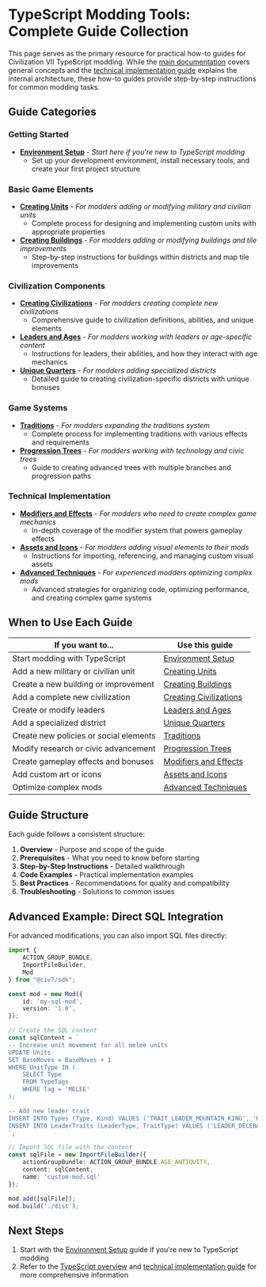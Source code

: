 # TypeScript Modding Tools: Complete Guide Collection

This page serves as the primary resource for practical how-to guides for Civilization VII TypeScript modding. While the [main documentation](/guides/typescript/typescript-overview.md) covers general concepts and the [technical implementation guide](/guides/typescript/typescript-technical.md) explains the internal architecture, these how-to guides provide step-by-step instructions for common modding tasks.

## Guide Categories

### Getting Started
- [**Environment Setup**](/guides/typescript/howto/environment-setup.md) - *Start here if you're new to TypeScript modding*
  - Set up your development environment, install necessary tools, and create your first project structure

### Basic Game Elements
- [**Creating Units**](/guides/typescript/howto/creating-units.md) - *For modders adding or modifying military and civilian units*
  - Complete process for designing and implementing custom units with appropriate properties
- [**Creating Buildings**](/guides/typescript/howto/creating-buildings.md) - *For modders adding or modifying buildings and tile improvements*
  - Step-by-step instructions for buildings within districts and map tile improvements

### Civilization Components
- [**Creating Civilizations**](/guides/typescript/howto/creating-civilizations.md) - *For modders creating complete new civilizations*
  - Comprehensive guide to civilization definitions, abilities, and unique elements
- [**Leaders and Ages**](/guides/typescript/howto/leaders-and-ages.md) - *For modders working with leaders or age-specific content*
  - Instructions for leaders, their abilities, and how they interact with age mechanics
- [**Unique Quarters**](/guides/typescript/howto/unique-quarters.md) - *For modders adding specialized districts*
  - Detailed guide to creating civilization-specific districts with unique bonuses

### Game Systems
- [**Traditions**](/guides/typescript/howto/traditions.md) - *For modders expanding the traditions system*
  - Complete process for implementing traditions with various effects and requirements
- [**Progression Trees**](/guides/typescript/howto/progression-trees.md) - *For modders working with technology and civic trees*
  - Guide to creating advanced trees with multiple branches and progression paths

### Technical Implementation
- [**Modifiers and Effects**](/guides/typescript/howto/modifiers-and-effects.md) - *For modders who need to create complex game mechanics*
  - In-depth coverage of the modifier system that powers gameplay effects
- [**Assets and Icons**](/guides/typescript/howto/assets-and-icons.md) - *For modders adding visual elements to their mods*
  - Instructions for importing, referencing, and managing custom visual assets
- [**Advanced Techniques**](/guides/typescript/howto/advanced-techniques.md) - *For experienced modders optimizing complex mods*
  - Advanced strategies for organizing code, optimizing performance, and creating complex game systems

## When to Use Each Guide

| If you want to... | Use this guide |
|-------------------|---------------|
| Start modding with TypeScript | [Environment Setup](/guides/typescript/howto/environment-setup.md) |
| Add a new military or civilian unit | [Creating Units](/guides/typescript/howto/creating-units.md) |
| Create a new building or improvement | [Creating Buildings](/guides/typescript/howto/creating-buildings.md) |
| Add a complete new civilization | [Creating Civilizations](/guides/typescript/howto/creating-civilizations.md) |
| Create or modify leaders | [Leaders and Ages](/guides/typescript/howto/leaders-and-ages.md) |
| Add a specialized district | [Unique Quarters](/guides/typescript/howto/unique-quarters.md) |
| Create new policies or social elements | [Traditions](/guides/typescript/howto/traditions.md) |
| Modify research or civic advancement | [Progression Trees](/guides/typescript/howto/progression-trees.md) |
| Create gameplay effects and bonuses | [Modifiers and Effects](/guides/typescript/howto/modifiers-and-effects.md) |
| Add custom art or icons | [Assets and Icons](/guides/typescript/howto/assets-and-icons.md) |
| Optimize complex mods | [Advanced Techniques](/guides/typescript/howto/advanced-techniques.md) |

## Guide Structure

Each guide follows a consistent structure:
1. **Overview** - Purpose and scope of the guide
2. **Prerequisites** - What you need to know before starting
3. **Step-by-Step Instructions** - Detailed walkthrough
4. **Code Examples** - Practical implementation examples
5. **Best Practices** - Recommendations for quality and compatibility
6. **Troubleshooting** - Solutions to common issues

## Advanced Example: Direct SQL Integration

For advanced modifications, you can also import SQL files directly:

```typescript
import {
    ACTION_GROUP_BUNDLE,
    ImportFileBuilder,
    Mod
} from "@civ7/sdk";

const mod = new Mod({
    id: 'my-sql-mod',
    version: '1.0',
});

// Create the SQL content
const sqlContent = `
-- Increase unit movement for all melee units
UPDATE Units 
SET BaseMoves = BaseMoves + 1 
WHERE UnitType IN (
    SELECT Type 
    FROM TypeTags 
    WHERE Tag = 'MELEE'
);

-- Add new leader trait
INSERT INTO Types (Type, Kind) VALUES ('TRAIT_LEADER_MOUNTAIN_KING', 'KIND_TRAIT');
INSERT INTO LeaderTraits (LeaderType, TraitType) VALUES ('LEADER_DECEBALUS', 'TRAIT_LEADER_MOUNTAIN_KING');
`;

// Import SQL file with the content
const sqlFile = new ImportFileBuilder({
    actionGroupBundle: ACTION_GROUP_BUNDLE.AGE_ANTIQUITY,
    content: sqlContent,
    name: 'custom-mod.sql'
});

mod.add([sqlFile]);
mod.build('./dist');
```

## Next Steps

1. Start with the [Environment Setup](/guides/typescript/howto/environment-setup.md) guide if you're new to TypeScript modding
2. Refer to the [TypeScript overview](/guides/typescript/typescript-overview.md) and [technical implementation guide](/guides/typescript/typescript-technical.md) for more comprehensive information 
